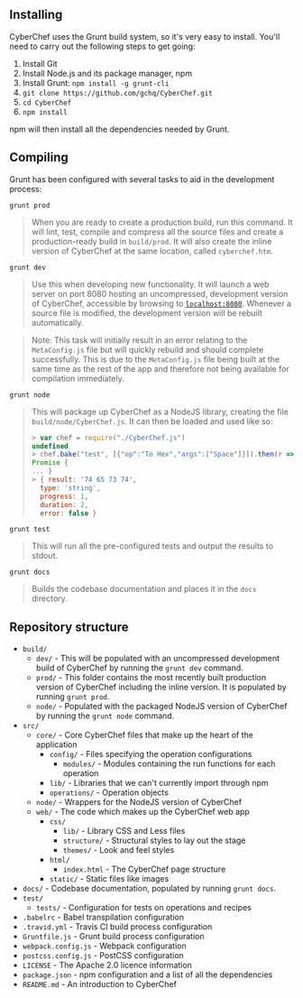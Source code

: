 ## Installing

CyberChef uses the Grunt build system, so it's very easy to install. You'll need to carry out the following steps to get going:

 1. Install Git
 2. Install Node.js and its package manager, npm
 3. Install Grunt: `npm install -g grunt-cli`
 4. `git clone https://github.com/gchq/CyberChef.git`
 5. `cd CyberChef`
 6. `npm install`

npm will then install all the dependencies needed by Grunt.


## Compiling

Grunt has been configured with several tasks to aid in the development process:

```
grunt prod
```
> When you are ready to create a production build, run this command. It will lint, test, compile and compress all the source files and create a production-ready build in `build/prod`. It will also create the inline version of CyberChef at the same location, called `cyberchef.htm`.


```
grunt dev
```
> Use this when developing new functionality. It will launch a web server on port 8080 hosting an uncompressed, development version of CyberChef, accessible by browsing to [`localhost:8080`](http://localhost:8080). Whenever a source file is modified, the development version will be rebuilt automatically.

> Note: This task will initially result in an error relating to the `MetaConfig.js` file but will quickly rebuild and should complete successfully. This is due to the `MetaConfig.js` file being built at the same time as the rest of the app and therefore not being available for compilation immediately.


```
grunt node
```
> This will package up CyberChef as a NodeJS library, creating the file `build/node/CyberChef.js`. It can then be loaded and used like so:
> ```javascript
> > var chef = require("./CyberChef.js")
> undefined
> > chef.bake("test", [{"op":"To Hex","args":["Space"]}]).then(r => { console.log(r) })
> Promise {
> ... }
> > { result: '74 65 73 74',
>   type: 'string',
>   progress: 1,
>   duration: 2,
>   error: false }
> ```


```
grunt test
```
> This will run all the pre-configured tests and output the results to stdout.


```
grunt docs
```    
> Builds the codebase documentation and places it in the `docs` directory.


## Repository structure

 - `build/`
     - `dev/` - This will be populated with an uncompressed development build of CyberChef by running the `grunt dev` command.
     - `prod/` - This folder contains the most recently built production version of CyberChef including the inline version. It is populated by running `grunt prod`.
     - `node/` - Populated with the packaged NodeJS version of CyberChef by running the `grunt node` command.
 - `src/`
     - `core/` - Core CyberChef files that make up the heart of the application
         - `config/` - Files specifying the operation configurations
             - `modules/` - Modules containing the run functions for each operation 
         - `lib/` - Libraries that we can't currently import through npm
         - `operations/` - Operation objects
     - `node/` - Wrappers for the NodeJS version of CyberChef
     - `web/` - The code which makes up the CyberChef web app
         - `css/`
             - `lib/` - Library CSS and Less files
             - `structure/` - Structural styles to lay out the stage
             - `themes/` - Look and feel styles
         - `html/`
             - `index.html` - The CyberChef page structure
         - `static/` - Static files like images
 - `docs/` - Codebase documentation, populated by running `grunt docs`.
 - `test/`
     - `tests/` - Configuration for tests on operations and recipes
 - `.babelrc` - Babel transpilation configuration
 - `.travid.yml` - Travis CI build process configuration
 - `Gruntfile.js` - Grunt build process configuration
 - `webpack.config.js` - Webpack configuration
 - `postcss.config.js` - PostCSS configuration
 - `LICENSE` - The Apache 2.0 licence information
 - `package.json` - npm configuration and a list of all the dependencies
 - `README.md` - An introduction to CyberChef

